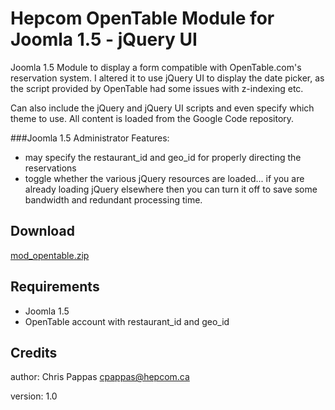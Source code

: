Hepcom OpenTable Module for Joomla 1.5 - jQuery UI
==================================================

Joomla 1.5 Module to display a form compatible with OpenTable.com's reservation system. I altered it to use jQuery UI to display the date picker,
as the script provided by OpenTable had some issues with z-indexing etc.

Can also include the jQuery and jQuery UI scripts and even specify which theme to use. All content is loaded from the Google Code repository.

###Joomla 1.5 Administrator Features:

* may specify the restaurant_id and geo_id for properly directing the reservations
* toggle whether the various jQuery resources are loaded... if you are already loading jQuery elsewhere then you can turn it off to save some bandwidth and redundant processing time.

Download
---

[mod_opentable.zip](https://github.com/downloads/cpappas-hepcom/mod_hepcom_opentable/mod_opentable.zip)


Requirements
------------

* Joomla 1.5
* OpenTable account with restaurant_id and geo_id


Credits
-------

author: Chris Pappas cpappas@hepcom.ca

version: 1.0

